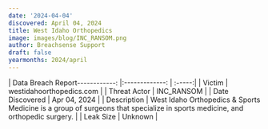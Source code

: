 ```yaml
---
date: '2024-04-04'
discovered: April 04, 2024
title: West Idaho Orthopedics
image: images/blog/INC_RANSOM.png
author: Breachsense Support
draft: false
yearmonths: 2024/april
---
```


| Data Breach Report------------:     |:-------------:    | :-----:|
| Victim      | westidahoorthopedics.com      | 
| Threat Actor      | INC_RANSOM      | 
| Date Discovered      | Apr 04, 2024      | 
| Description      | West Idaho Orthopedics & Sports Medicine is a group of surgeons that specialize in sports medicine, and orthopedic surgery.      | 
| Leak Size      | Unknown      | 

